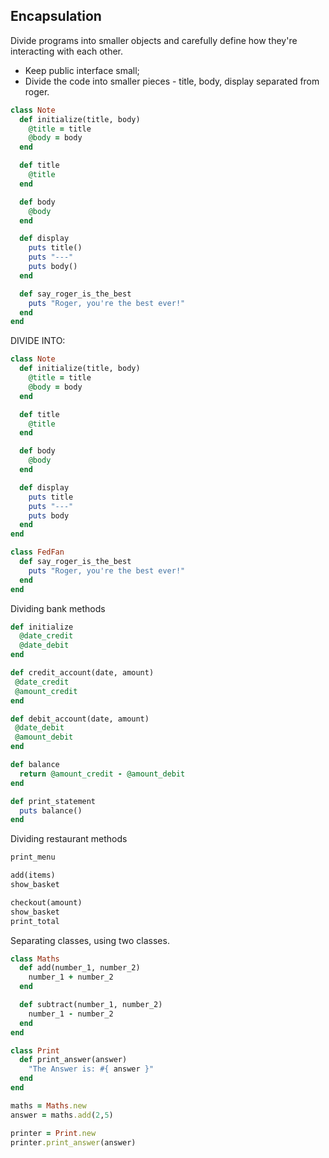 ## Encapsulation

Divide programs into smaller objects and carefully define how they're interacting with each other.
- Keep public interface small;
- Divide the code into smaller pieces - title, body, display separated from roger.

```ruby
class Note
  def initialize(title, body)
    @title = title
    @body = body
  end

  def title
    @title
  end

  def body
    @body
  end

  def display
    puts title()
    puts "---"
    puts body()
  end

  def say_roger_is_the_best
    puts "Roger, you're the best ever!"
  end
end
```

DIVIDE INTO:

```ruby
class Note
  def initialize(title, body)
    @title = title
    @body = body
  end

  def title
    @title
  end

  def body
    @body
  end

  def display
    puts title
    puts "---"
    puts body
  end
end

class FedFan
  def say_roger_is_the_best
    puts "Roger, you're the best ever!"
  end
end
```

Dividing bank methods

```ruby
def initialize
  @date_credit
  @date_debit
end

def credit_account(date, amount)
 @date_credit
 @amount_credit
end

def debit_account(date, amount)
 @date_debit
 @amount_debit
end

def balance
  return @amount_credit - @amount_debit
end

def print_statement
  puts balance()
end
```

Dividing restaurant methods
```ruby
print_menu

add(items)
show_basket

checkout(amount)
show_basket
print_total
```
Separating classes, using two classes.
```ruby
class Maths
  def add(number_1, number_2)
    number_1 + number_2
  end

  def subtract(number_1, number_2)
    number_1 - number_2
  end
end

class Print
  def print_answer(answer)
    "The Answer is: #{ answer }"
  end
end

maths = Maths.new
answer = maths.add(2,5)

printer = Print.new
printer.print_answer(answer)
```
